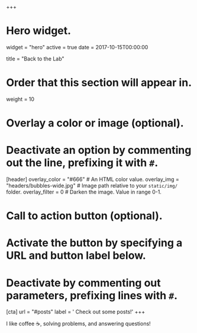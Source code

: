 +++
# Hero widget.
widget = "hero"
active = true
date = 2017-10-15T00:00:00

title = "Back to the Lab"

# Order that this section will appear in.
weight = 10

# Overlay a color or image (optional).
#   Deactivate an option by commenting out the line, prefixing it with `#`.
[header]
  overlay_color = "#666"  # An HTML color value.
  overlay_img = "headers/bubbles-wide.jpg"  # Image path relative to your `static/img/` folder.
  overlay_filter = 0  # Darken the image. Value in range 0-1.

# Call to action button (optional).
#   Activate the button by specifying a URL and button label below.
#   Deactivate by commenting out parameters, prefixing lines with `#`.
[cta]
  url = "#posts"
  label = '<i class="fas fa-chart-line"></i> Check out some posts!'
+++

I like coffee :coffee:, solving problems, and answering questions!
